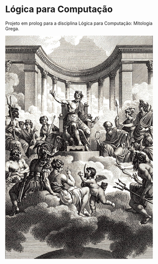 # Lógica para Computação
Projeto em prolog para a disciplina Lógica para Computação: Mitologia Grega.

![alt text](image.png)
